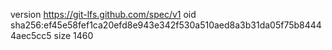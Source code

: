 version https://git-lfs.github.com/spec/v1
oid sha256:ef45e58fef1ca20efd8e943e342f530a510aed8a3b31da05f75b84444aec5cc5
size 1460
